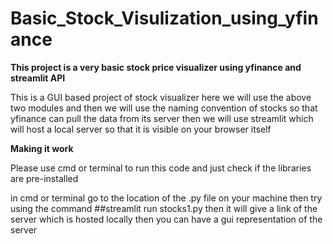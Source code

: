 # Basic_Stock_Visulization_using_yfinance
**This project is a very basic stock price visualizer using yfinance and streamlit API**


This is a GUI based project of stock visualizer here we will use the above two modules and then we will use the naming convention of stocks so that yfinance can pull the
data from its server then we will use streamlit which will host a local server so that it is visible on your browser itself


**Making it work**

Please use cmd or terminal to run this code and just check if the libraries are pre-installed 

in cmd or terminal go to the location of the .py file on your machine then try using the command ##streamlit run stocks1.py then it will give a link of the server
which is hosted locally then you can have a gui representation of the server 
